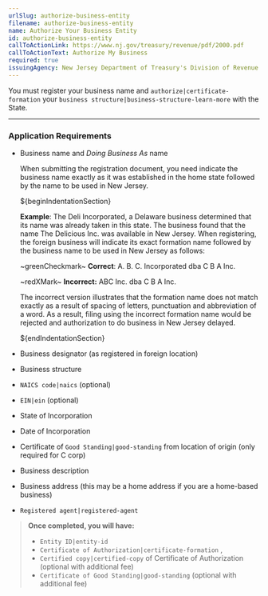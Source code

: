 ```yaml
---
urlSlug: authorize-business-entity
filename: authorize-business-entity
name: Authorize Your Business Entity
id: authorize-business-entity
callToActionLink: https://www.nj.gov/treasury/revenue/pdf/2000.pdf
callToActionText: Authorize My Business
required: true
issuingAgency: New Jersey Department of Treasury's Division of Revenue and Enterprise Services
---
```


You must register your business name and `authorize|certificate-formation` your `business structure|business-structure-learn-more` with the State.

---

### Application Requirements

- Business name and _Doing Business As_ name

  When submitting the registration document, you need indicate the business name exactly as it was established in the home state followed by the name to be used in New Jersey.

  ${beginIndentationSection}

  **Example**: The Deli Incorporated, a Delaware business determined that its name was already taken in this state. The business found that the name The Delicious Inc. was available in New Jersey. When registering, the foreign business will indicate its exact formation name followed by the business name to be used in New Jersey as follows:

  ~greenCheckmark~ **Correct**: A. B. C. Incorporated dba C B A Inc.

  ~redXMark~ **Incorrect:** ABC Inc. dba C B A Inc.

  The incorrect version illustrates that the formation name does not match exactly as a result of spacing of letters, punctuation and abbreviation of a word. As a result, filing using the incorrect formation name would be rejected and authorization to do business in New Jersey delayed.

  ${endIndentationSection}

- Business designator (as registered in foreign location)
- Business structure
- `NAICS code|naics` (optional)
- `EIN|ein` (optional)
- State of Incorporation
- Date of Incorporation
- Certificate of `Good Standing|good-standing` from location of origin (only required for C corp)
- Business description
- Business address (this may be a home address if you are a home-based business)
- `Registered agent|registered-agent`

> **Once completed, you will have:**
>
> - `Entity ID|entity-id`
> - `Certificate of Authorization|certificate-formation` ,
> - `Certified copy|certified-copy` of Certificate of Authorization (optional with additional fee)
> - `Certificate of Good Standing|good-standing` (optional with additional fee)
